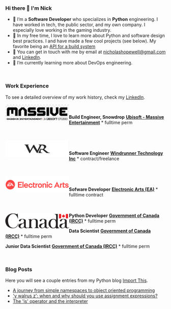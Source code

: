 ### Hi there 👋 I'm Nick

- 🐍 I’m a **Software Developer** who specializes in **Python** engineering. I have worked in tech, the public sector, and my own company. I especially love working in the gaming industry.
- 🔭 In my free time, I love to learn more about Python and software design best practices. I and have made a few cool projects (see below). My favorite being an [API for a build system](https://github.com/NHopewell/diskspace-monitor-CRUD)
- 💬 You can get in touch with me by email at [nicholashopewell@gmail.com](mailto:nicholashopewell@gmail.com) and [LinkedIn](https://www.linkedin.com/in/nick-hopewell/).
- 🌱 I’m currently learning more about DevOps engineering.

<br/>

### Work Experience

To see a detailed overview of my work history, check my [LinkedIn](https://www.linkedin.com/in/nick-hopewell/).

[<img align="left" height="51px" width="200px" alt="massive" src="employer_images/massive_logo.png">](https://www.massive.se/games/)

<br/>

**Build Engineer, Snowdrop**
[**Ubisoft - Massive Entertainment**](https://www.massive.se/games/) \* fulltime perm
<br/>
<br/>
<br/>

[<img align="left" height="51px" width="200px" alt="wr" src="employer_images/wr.jpg">](https://www.linkedin.com/company/78842977/)

<br/>

**Software Engineer**
[**Windrunner Technology Inc**](https://www.linkedin.com/company/78842977/) \* contract/freelance
<br/>  
<br/>

[<img align="left" height="51px" width="200px" alt="EA" src="employer_images/Electronic-Arts-Logo.png">](https://www.ea.com/)

<br/>

**Sofware Developer**
[**Electronic Arts (EA)**](https://www.ea.com/) \* fulltime contract
<br/>  
<br/>

[<img align="left" height="51px" width="200px" alt="gov" src="employer_images/gov_of_can.png">](https://www.canada.ca/en/immigration-refugees-citizenship.html)

**Python Developer**
[**Government of Canada (IRCC)**](https://www.canada.ca/en/immigration-refugees-citizenship.html) \* fulltime perm

**Data Scientist**
[**Government of Canada (IRCC)**](https://www.canada.ca/en/immigration-refugees-citizenship.html) \* fulltime perm

**Junior Data Scientist**
[**Government of Canada (IRCC)**](https://www.canada.ca/en/immigration-refugees-citizenship.html) \* fulltime perm

<br/>

### Blog Posts

Here you will see a couple entries from my Python blog [Import This](https://nicholashopewell.com/import-this/).

<!-- BLOG_START -->

- [A journey from simple namespaces to object oriented programming](https://nicholashopewell.com/import-this/2021/02/17/from-simple-namespaces-to-oop.html)
- ['y walrus z': when and why should you use assignment expressions?](https://nicholashopewell.com/import-this/2021/02/15/when-and-how-to-use-assignment-expressions.html)
- [The 'is' operator and the interpreter](https://nicholashopewell.com/import-this/2021/02/11/the-is-operator.html)
<!-- BLOG_END -->
